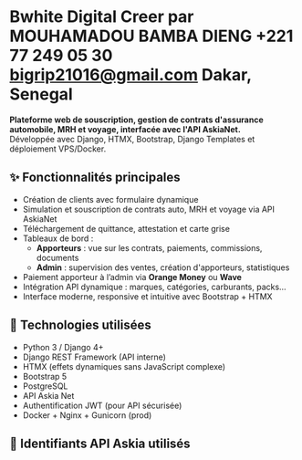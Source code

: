 # Bwhite Digital Creer par MOUHAMADOU BAMBA DIENG +221 77 249 05 30 bigrip21016@gmail.com Dakar, Senegal

**Plateforme web de souscription, gestion de contrats d'assurance automobile, MRH et voyage, interfacée avec l'API AskiaNet.**  
Développée avec Django, HTMX, Bootstrap, Django Templates et déploiement VPS/Docker.

## ✨ Fonctionnalités principales

- Création de clients avec formulaire dynamique
- Simulation et souscription de contrats auto, MRH et voyage via API AskiaNet
- Téléchargement de quittance, attestation et carte grise
- Tableaux de bord :
  - **Apporteurs** : vue sur les contrats, paiements, commissions, documents
  - **Admin** : supervision des ventes, création d'apporteurs, statistiques
- Paiement apporteur à l’admin via **Orange Money** ou **Wave**
- Intégration API dynamique : marques, catégories, carburants, packs…
- Interface moderne, responsive et intuitive avec Bootstrap + HTMX

## 🧰 Technologies utilisées

- Python 3 / Django 4+
- Django REST Framework (API interne)
- HTMX (effets dynamiques sans JavaScript complexe)
- Bootstrap 5
- PostgreSQL
- API Askia Net
- Authentification JWT (pour API sécurisée)
- Docker + Nginx + Gunicorn (prod)

## 🔑 Identifiants API Askia utilisés

